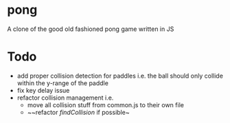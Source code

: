 # pong
A clone of the good old fashioned pong game written in JS


# Todo

* add proper collision detection for paddles i.e. the ball should only collide within the y-range of the paddle
* fix key delay issue
* refactor collision management i.e.
	* move all collision stuff from common.js to their own file
	* ~~refactor *findCollision* if possible~